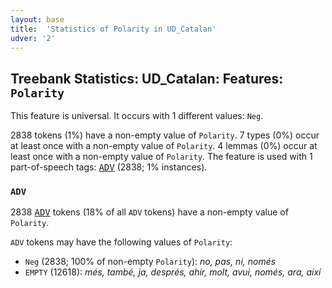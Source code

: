 ```yaml
---
layout: base
title:  'Statistics of Polarity in UD_Catalan'
udver: '2'
---
```


## Treebank Statistics: UD_Catalan: Features: `Polarity`

This feature is universal.
It occurs with 1 different values: `Neg`.

2838 tokens (1%) have a non-empty value of `Polarity`.
7 types (0%) occur at least once with a non-empty value of `Polarity`.
4 lemmas (0%) occur at least once with a non-empty value of `Polarity`.
The feature is used with 1 part-of-speech tags: <tt><a href="ca-pos-ADV.html">ADV</a></tt> (2838; 1% instances).

### `ADV`

2838 <tt><a href="ca-pos-ADV.html">ADV</a></tt> tokens (18% of all `ADV` tokens) have a non-empty value of `Polarity`.

`ADV` tokens may have the following values of `Polarity`:

* `Neg` (2838; 100% of non-empty `Polarity`): <em>no, pas, ni, només</em>
* `EMPTY` (12618): <em>més, també, ja, després, ahir, molt, avui, només, ara, així</em>

